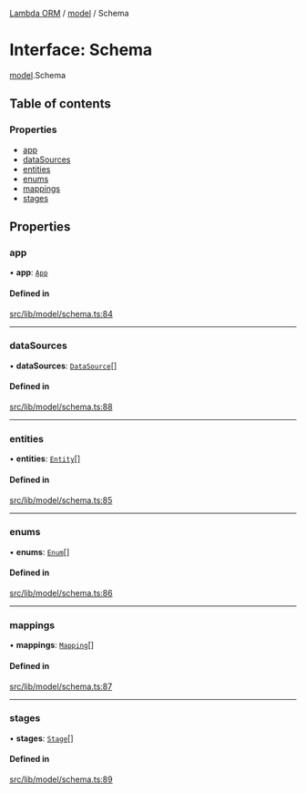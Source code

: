 [Lambda ORM](../README.md) / [model](../modules/model.md) / Schema

# Interface: Schema

[model](../modules/model.md).Schema

## Table of contents

### Properties

- [app](model.Schema.md#app)
- [dataSources](model.Schema.md#datasources)
- [entities](model.Schema.md#entities)
- [enums](model.Schema.md#enums)
- [mappings](model.Schema.md#mappings)
- [stages](model.Schema.md#stages)

## Properties

### app

• **app**: [`App`](model.App.md)

#### Defined in

[src/lib/model/schema.ts:84](https://github.com/FlavioLionelRita/lambda-orm/blob/c4a0e00/src/lib/model/schema.ts#L84)

___

### dataSources

• **dataSources**: [`DataSource`](model.DataSource.md)[]

#### Defined in

[src/lib/model/schema.ts:88](https://github.com/FlavioLionelRita/lambda-orm/blob/c4a0e00/src/lib/model/schema.ts#L88)

___

### entities

• **entities**: [`Entity`](model.Entity.md)[]

#### Defined in

[src/lib/model/schema.ts:85](https://github.com/FlavioLionelRita/lambda-orm/blob/c4a0e00/src/lib/model/schema.ts#L85)

___

### enums

• **enums**: [`Enum`](model.Enum.md)[]

#### Defined in

[src/lib/model/schema.ts:86](https://github.com/FlavioLionelRita/lambda-orm/blob/c4a0e00/src/lib/model/schema.ts#L86)

___

### mappings

• **mappings**: [`Mapping`](model.Mapping.md)[]

#### Defined in

[src/lib/model/schema.ts:87](https://github.com/FlavioLionelRita/lambda-orm/blob/c4a0e00/src/lib/model/schema.ts#L87)

___

### stages

• **stages**: [`Stage`](model.Stage.md)[]

#### Defined in

[src/lib/model/schema.ts:89](https://github.com/FlavioLionelRita/lambda-orm/blob/c4a0e00/src/lib/model/schema.ts#L89)
